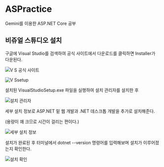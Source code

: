 # ASPractice
Gemini를 이용한 ASP.NET Core 공부
  
## 비쥬얼 스튜디오 설치
구글에 Visual Studio를 검색하여 공식 사이트에서 다운로드를 클릭하면 Installer가 다운된다.
  
![V S 공식 사이트](VS%20공식%20사이트.png)

![V Ssetup](VSsetup.png)

설치된 VisualStudioSetup.exe 파일을 실행하여 설치 관리자를 설치한 후

![설치 관리자](설치%20관리자.jpg)

세부 설치 정보로 ASP.NET 밑 웹 개발과 .NET 데스크톱 개발을 추가로 설치해준다.

(용량이 꽤 크므로 시간이 걸리는 편이다.)

![세부 설치 정보](세부%20설치%20정보.jpg)

설치가 완료된 후 터미널에서 dotnet --version 명령어를 입력해보며 설치가 이루어졌는지 확인한다.

![설치 확인](설치%20확인.png)